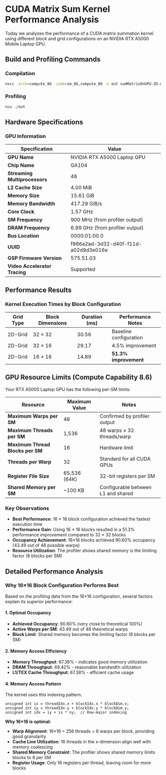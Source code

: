 # CUDA Matrix Sum Kernel Performance Analysis

Today we analyzes the performance of a CUDA matrix summation kernel using different block and grid configurations on an NVIDIA RTX A5000 Mobile Laptop GPU.

## Build and Profiling Commands

### Compilation
```bash
nvcc -arch=compute_86 -code=sm_86,compute_86 -o out sumMatrixOnGPU-2D-grid-2D-block.cu
```

### Profiling
```bash
ncu ./out
```

## Hardware Specifications

### GPU Information
| Specification | Value |
|---------------|-------|
| **GPU Name** | NVIDIA RTX A5000 Laptop GPU |
| **Chip Name** | GA104 |
| **Streaming Multiprocessors** | 48 |
| **L2 Cache Size** | 4.00 MiB |
| **Memory Size** | 15.61 GiB |
| **Memory Bandwidth** | 417.29 GiB/s |
| **Core Clock** | 1.57 GHz |
| **SM Frequency** | 900 MHz (from profiler output) |
| **DRAM Frequency** | 6.99 GHz (from profiler output) |
| **Bus Location** | 0000:01:00.0 |
| **UUID** | f966a2ad-3d32-d40f-f11d-a02d9d3e016e |
| **GSP Firmware Version** | 575.51.03 |
| **Video Accelerator Tracing** | Supported |

## Performance Results

### Kernel Execution Times by Block Configuration

| Grid Type | Block Dimensions | Duration (ms) | Performance Notes |
|-----------|------------------|---------------|-------------------|
| 2D-Grid   | 32 × 32          | 30.56         | Baseline configuration |
| 2D-Grid   | 32 × 16          | 29.17         | 4.5% improvement |
| 2D-Grid   | 16 × 16          | 14.89         | **51.3% improvement** |

## GPU Resource Limits (Compute Capability 8.6)

Your RTX A5000 Laptop GPU has the following per-SM limits:

| Resource | Maximum Value | Notes |
|----------|---------------|-------|
| **Maximum Warps per SM** | 48 | Confirmed by profiler output |
| **Maximum Threads per SM** | 1,536 | 48 warps × 32 threads/warp |
| **Maximum Thread Blocks per SM** | 16 | Hardware limit |
| **Threads per Warp** | 32 | Standard for all CUDA GPUs |
| **Register File Size** | 65,536 (64K) | 32-bit registers per SM |
| **Shared Memory per SM** | ~100 KB | Configurable between L1 and shared |

### Key Observations

- **Best Performance**: 16 × 16 block configuration achieved the fastest execution time
- **Performance Gain**: Using 16 × 16 blocks resulted in a 51.3% performance improvement compared to 32 × 32 blocks
- **Occupancy Achievement**: 16×16 blocks achieved 90.60% occupancy (43.49 out of 48 possible warps)
- **Resource Utilization**: The profiler shows shared memory is the limiting factor (8 blocks per SM)

## Detailed Performance Analysis

### Why 16×16 Block Configuration Performs Best

Based on the profiling data from the 16×16 configuration, several factors explain its superior performance:

#### 1. **Optimal Occupancy**
- **Achieved Occupancy**: 90.60% (very close to theoretical 100%)
- **Active Warps per SM**: 43.49 out of 48 theoretical warps
- **Block Limit**: Shared memory becomes the limiting factor (8 blocks per SM)

#### 2. **Memory Access Efficiency**
- **Memory Throughput**: 67.38% - indicates good memory utilization
- **DRAM Throughput**: 49.42% - reasonable bandwidth utilization
- **L1/TEX Cache Throughput**: 67.38% - efficient cache usage


#### 4. **Memory Access Pattern**
The kernel uses this indexing pattern:
```cuda
unsigned int ix = threadIdx.x + blockIdx.x * blockDim.x;
unsigned int iy = threadIdx.y + blockIdx.y * blockDim.y;
unsigned int idx = iy + ix * ny;  // Row-major indexing
```

**Why 16×16 is optimal:**
- **Warp Alignment**: 16×16 = 256 threads = 8 warps per block, providing good granularity
- **Cache Line Utilization**: 16 threads in the x-dimension align well with memory coalescing
- **Shared Memory Constraint**: The profiler shows shared memory limits blocks to 8 per SM
- **Register Usage**: Only 16 registers per thread, leaving room for more blocks


